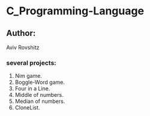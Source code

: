# C_Programming-Language
## Author:
Aviv Rovshitz
### several projects:
1. Nim game.
2. Boggle-Word game.
3. Four in a Line.
4. Middle of numbers.
5. Median of numbers.
6. CloneList.
